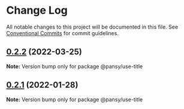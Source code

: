 # Change Log

All notable changes to this project will be documented in this file.
See [Conventional Commits](https://conventionalcommits.org) for commit guidelines.

## [0.2.2](https://github.com/pansyjs/react-hooks/compare/@pansy/use-title@0.2.1...@pansy/use-title@0.2.2) (2022-03-25)

**Note:** Version bump only for package @pansy/use-title





## [0.2.1](https://github.com/pansyjs/react-hooks/compare/@pansy/use-title@0.2.0...@pansy/use-title@0.2.1) (2022-01-28)

**Note:** Version bump only for package @pansy/use-title
